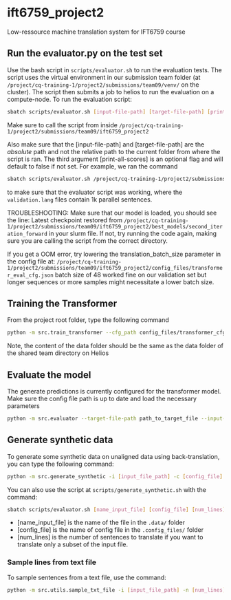# ift6759_project2
Low-ressource machine translation system for IFT6759 course

## Run the evaluator.py on the test set

Use the bash script in `scripts/evaluator.sh` to run the evaluation tests. The script
uses the virtual environment in our submission team folder (at `/project/cq-training-1/project2/submissions/team09/venv/` on the cluster).
The script then submits a job to helios to run the evaluation on a compute-node. To run the evaluation script:
```bash
sbatch scripts/evaluator.sh [input-file-path] [target-file-path] [print-all-scores]
```
Make sure to call the script from inside `/project/cq-training-1/project2/submissions/team09/ift6759_project2`

Also make sure that the [input-file-path] and [target-file-path] are the *absolute* path and not the relative path
to the current folder from where the script is ran. The third argument [print-all-scores] is an optional flag and will
default to false if not set.
For example, we ran the command
```bash
sbatch scripts/evaluator.sh /project/cq-training-1/project2/submissions/team09/data/validation.lang1 /project/cq-training-1/project2/submissions/team09/data/validation.lang2
```
to make sure that the evaluator script was working, where the `validation.lang` files contain 1k parallel sentences.

TROUBLESHOOTING:
Make sure that our model is loaded, you should see the line: 
Latest checkpoint restored from  `/project/cq-training-1/project2/submissions/team09/ift6759_project2/best_models/second_iteration_forward`
in your slurm file. If not, try running the code again, making sure you are calling the script from the correct directory.

If you get a OOM error, try lowering the translation_batch_size parameter in the config file at:
`/project/cq-training-1/project2/submissions/team09/ift6759_project2/config_files/transformer_eval_cfg.json`
batch size of 48 worked fine on our validation set but longer sequences or more samples might necessitate a lower batch size. 

## Training the Transformer
From the project root folder, type the following command
```bash
python -m src.train_transformer --cfg_path config_files/transformer_cfg.json
```
Note, the content of the data folder should be the same as the data folder of the shared team directory on Helios

## Evaluate the model
The generate predictions is currently configured for the transformer model. Make sure the config file path is up
to date and load the necessary parameters
```bash
python -m src.evaluator --target-file-path path_to_target_file --input-file-path path_to_input_file
```

## Generate synthetic data
To generate some synthetic data on unaligned data using back-translation, you can type the following command:
```bash
python -m src.generate_synthetic -i [input_file_path] -c [config_file] -n [number_of_lines]
```
You can also use the script at `scripts/generate_synthetic.sh` with the command:
```bash
sbatch scripts/evaluator.sh [name_input_file] [config_file] [num_lines]
```
* [name_input_file] is the name of the file in the `.data/` folder <br>
* [config_file] is the name of config file in the `.config_files/` folder <br>
* [num_lines] is the number of sentences to translate if you want to translate only a subset of the input file.

### Sample lines from text file
To sample sentences from a text file, use the command:
```bash
python -m src.utils.sample_txt_file -i [input_file_path] -n [num_lines]
```